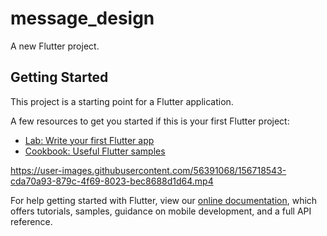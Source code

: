 # message_design

A new Flutter project.

## Getting Started

This project is a starting point for a Flutter application.

A few resources to get you started if this is your first Flutter project:

- [Lab: Write your first Flutter app](https://flutter.dev/docs/get-started/codelab)
- [Cookbook: Useful Flutter samples](https://flutter.dev/docs/cookbook)


https://user-images.githubusercontent.com/56391068/156718543-cda70a93-879c-4f69-8023-bec8688d1d64.mp4


For help getting started with Flutter, view our
[online documentation](https://flutter.dev/docs), which offers tutorials,
samples, guidance on mobile development, and a full API reference.
